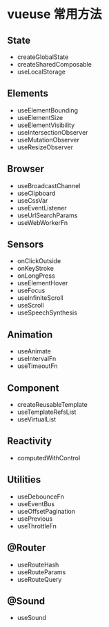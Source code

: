 # vueuse 常用方法

## State

- createGlobalState
- createSharedComposable
- useLocalStorage

## Elements

- useElementBounding
- useElementSize
- useElementVisibility
- useIntersectionObserver
- useMutationObserver
- useResizeObserver

## Browser

- useBroadcastChannel
- useClipboard
- useCssVar
- useEventListener
- useUrlSearchParams
- useWebWorkerFn

## Sensors

- onClickOutside
- onKeyStroke
- onLongPress
- useElementHover
- useFocus
- useInfiniteScroll
- useScroll
- useSpeechSynthesis

## Animation

- useAnimate
- useIntervalFn
- useTimeoutFn

## Component

- createReusableTemplate
- useTemplateRefsList
- useVirtualList

## Reactivity

- computedWithControl

## Utilities

- useDebounceFn
- useEventBus
- useOffsetPagination
- usePrevious
- useThrottleFn

## @Router

- useRouteHash
- useRouteParams
- useRouteQuery

## @Sound

- useSound
